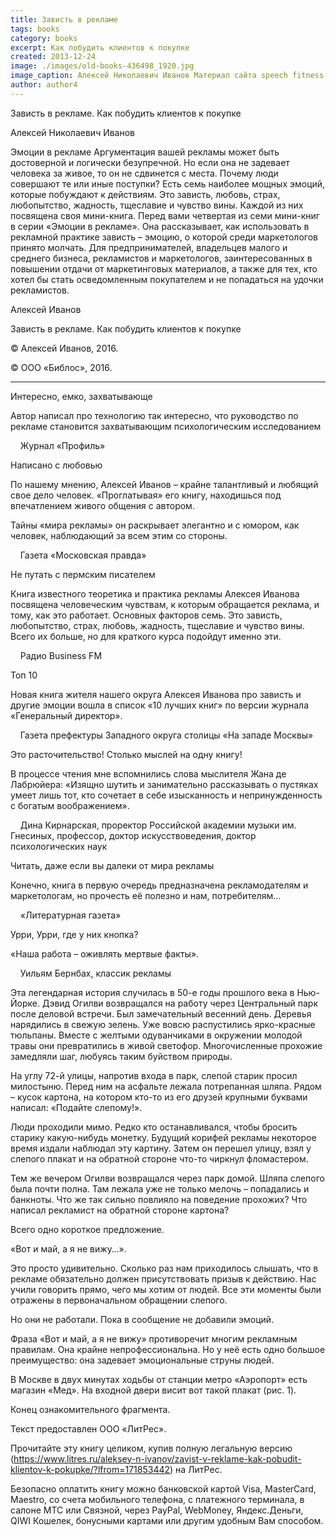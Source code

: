 ```yaml
---
title: Зависть в рекламе
tags: books
category: books
excerpt: Как побудить клиентов к покупке
created: 2013-12-24
image: ./images/old-books-436498_1920.jpg
image_caption: Алексей Николаевич Иванов Материал сайта speech fitness fun - Проект Фитнес речи — часть движения за свободные Программы Обучения для Публичных Выступлений
author: author4
---
```


Зависть в рекламе. Как побудить клиентов к покупке 

Алексей Николаевич Иванов

Эмоции в рекламе Аргументация вашей рекламы может быть достоверной и
логически безупречной. Но если она не задевает человека за живое, то он
не сдвинется с места. Почему люди совершают те или иные поступки? Есть
семь наиболее мощных эмоций, которые побуждают к действиям. Это зависть,
любовь, страх, любопытство, жадность, тщеславие и чувство вины. Каждой
из них посвящена своя мини-книга. Перед вами четвертая из семи мини-книг
в серии «Эмоции в рекламе». Она рассказывает, как использовать в
рекламной практике зависть – эмоцию, о которой среди маркетологов
принято молчать. Для предпринимателей, владельцев малого и среднего
бизнеса, рекламистов и маркетологов, заинтересованных в повышении отдачи
от маркетинговых материалов, а также для тех, кто хотел бы стать
осведомленным покупателем и не попадаться на удочки рекламистов.

Алексей Иванов

Зависть в рекламе. Как побудить клиентов к покупке

© Алексей Иванов, 2016.

© ООО «Библос», 2016.

------------------------------------------------------------------------

Интересно, емко, захватывающе

Автор написал про технологию так интересно, что руководство по рекламе
становится захватывающим психологическим исследованием

    Журнал «Профиль»

Написано с любовью

По нашему мнению, Алексей Иванов – крайне талантливый и любящий свое
дело человек. «Проглатывая» его книгу, находишься под впечатлением
живого общения с автором.

Тайны «мира рекламы» он раскрывает элегантно и с юмором, как человек,
наблюдающий за всем этим со стороны.

    Газета «Московская правда»

Не путать с пермским писателем

Книга известного теоретика и практика рекламы Алексея Иванова посвящена
человеческим чувствам, к которым обращается реклама, и тому, как это
работает. Основных факторов семь. Это зависть, любопытство, страх,
любовь, жадность, тщеславие и чувство вины. Всего их больше, но для
краткого курса подойдут именно эти.

    Радио Business FM

Топ 10

Новая книга жителя нашего округа Алексея Иванова про зависть и другие
эмоции вошла в список «10 лучших книг» по версии журнала «Генеральный
директор».

    Газета префектуры Западного округа столицы «На западе Москвы»

Это расточительство! Столько мыслей на одну книгу!

В процессе чтения мне вспомнились слова мыслителя Жана де Лабрюйера:
«Изящно шутить и занимательно рассказывать о пустяках умеет лишь тот,
кто сочетает в себе изысканность и непринужденность с богатым
воображением».

    Дина Кирнарская, проректор Российской академии музыки им. Гнесиных,
профессор, доктор искусствоведения, доктор психологических наук

Читать, даже если вы далеки от мира рекламы

Конечно, книга в первую очередь предназначена рекламодателям и
маркетологам, но прочесть её полезно и нам, потребителям…

    «Литературная газета»

Урри, Урри, где у них кнопка?

«Наша работа – оживлять мертвые факты».

    Уильям Бернбах, классик рекламы

Эта легендарная история случилась в 50-е годы прошлого века в Нью-Йорке.
Дэвид Огилви возвращался на работу через Центральный парк после деловой
встречи. Был замечательный весенний день. Деревья нарядились в свежую
зелень. Уже вовсю распустились ярко-красные тюльпаны. Вместе с желтыми
одуванчиками в окружении молодой травы они превратились в живой
светофор. Многочисленные прохожие замедляли шаг, любуясь таким буйством
природы.

На углу 72-й улицы, напротив входа в парк, слепой старик просил
милостыню. Перед ним на асфальте лежала потрепанная шляпа. Рядом – кусок
картона, на котором кто-то из его друзей крупными буквами написал:
«Подайте слепому!».

Люди проходили мимо. Редко кто останавливался, чтобы бросить старику
какую-нибудь монетку. Будущий корифей рекламы некоторое время издали
наблюдал эту картину. Затем он перешел улицу, взял у слепого плакат и на
обратной стороне что-то чиркнул фломастером.

Тем же вечером Огилви возвращался через парк домой. Шляпа слепого была
почти полна. Там лежала уже не только мелочь – попадались и банкноты.
Что же так сильно повлияло на поведение прохожих? Что написал рекламист
на обратной стороне картона?

Всего одно короткое предложение.

«Вот и май, а я не вижу…».

Это просто удивительно. Сколько раз нам приходилось слышать, что в
рекламе обязательно должен присутствовать призыв к действию. Нас учили
говорить прямо, чего мы хотим от людей. Все эти моменты были отражены в
первоначальном обращении слепого.

Но они не работали. Пока в сообщение не добавили эмоций.

Фраза «Вот и май, а я не вижу» противоречит многим рекламным правилам.
Она крайне непрофессиональна. Но у неё есть одно большое преимущество:
она задевает эмоциональные струны людей.

В Москве в двух минутах ходьбы от станции метро «Аэропорт» есть магазин
«Мед». На входной двери висит вот такой плакат (рис. 1).

Конец ознакомительного фрагмента.

Текст предоставлен ООО «ЛитРес».

Прочитайте эту книгу целиком, купив полную легальную версию
(https://www.litres.ru/aleksey-n-ivanov/zavist-v-reklame-kak-pobudit-klientov-k-pokupke/?lfrom=171853442)
на ЛитРес.

Безопасно оплатить книгу можно банковской картой Visa, MasterCard,
Maestro, со счета мобильного телефона, с платежного терминала, в салоне
МТС или Связной, через PayPal, WebMoney, Яндекс.Деньги, QIWI Кошелек,
бонусными картами или другим удобным Вам способом.
